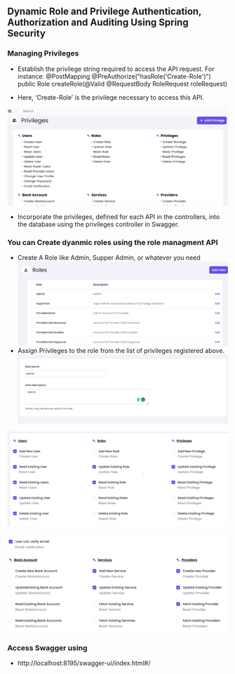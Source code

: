 ## Dynamic Role and Privilege Authentication, Authorization and Auditing Using Spring Security

### Managing Privileges
- Establish the privilege string required to access the API request. For instance:
@PostMapping
@PreAuthorize("hasRole('Create-Role')")
public Role createRole(@Valid @RequestBody RoleRequest roleRequest)

- Here, ‘Create-Role’ is the privilege necessary to access this API.

![Alt text](image-4.png)

- Incorporate the privileges, defined for each API in the controllers, into the database using the privileges controller in Swagger.


### You can Create dyanmic roles using the role managment API
 - Create A Role  like Admin, Supper Admin, or whatever you need
 ![Alt text](image.png)
 - Assign Privileges to the role from the list of privileges registered above.
 ![Alt text](image-1.png)

 ![Alt text](image-2.png)

 ![Alt text](image-3.png)

### Access Swagger using 
- http://localhost:8195/swagger-ui/index.html#/
